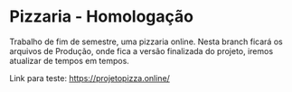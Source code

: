 # Pizzaria - Homologação
Trabalho de fim de semestre, uma pizzaria online.
  Nesta branch ficará os arquivos de Produção, onde fica a versão finalizada do projeto, iremos atualizar de tempos em tempos.
  
  Link para teste: https://projetopizza.online/
